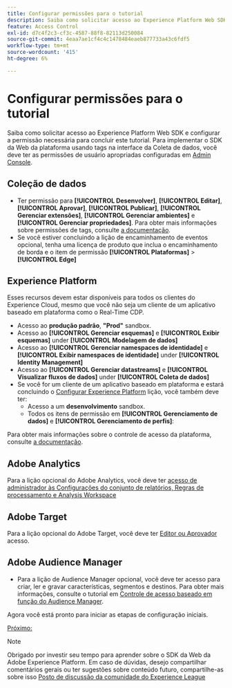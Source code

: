```yaml
---
title: Configurar permissões para o tutorial
description: Saiba como solicitar acesso ao Experience Platform Web SDK e configurar a permissão necessária para concluir o tutorial Implementar o Adobe Experience Cloud com Web SDK.
feature: Access Control
exl-id: d7c4f2c3-cf3c-4587-88f8-82113d250084
source-git-commit: 4eaa7ae1cf4c4c1478484eaeb877733a43c6fdf5
workflow-type: tm+mt
source-wordcount: '415'
ht-degree: 6%

---
```


# Configurar permissões para o tutorial

Saiba como solicitar acesso ao Experience Platform Web SDK e configurar a permissão necessária para concluir este tutorial. Para implementar o SDK da Web da plataforma usando tags na interface da Coleta de dados, você deve ter as permissões de usuário apropriadas configuradas em [Admin Console](https://adminconsole.adobe.com).

## Coleção de dados

* Ter permissão para **[!UICONTROL Desenvolver]**, **[!UICONTROL Editar]**, **[!UICONTROL Aprovar]**, **[!UICONTROL Publicar]**, **[!UICONTROL Gerenciar extensões]**, **[!UICONTROL Gerenciar ambientes]** e **[!UICONTROL Gerenciar propriedades]**. Para obter mais informações sobre permissões de tags, consulte [a documentação](https://experienceleague.adobe.com/docs/experience-platform/tags/admin/user-permissions.html).
* Se você estiver concluindo a lição de encaminhamento de eventos opcional, tenha uma licença de produto que inclua o encaminhamento de borda e o item de permissão **[!UICONTROL Plataformas]** > **[!UICONTROL Edge]**

## Experience Platform

Esses recursos devem estar disponíveis para todos os clientes do Experience Cloud, mesmo que você não seja um cliente de um aplicativo baseado em plataforma como o Real-Time CDP.

* Acesso ao **produção padrão**, **&quot;Prod&quot;** sandbox.
* Acesso ao **[!UICONTROL Gerenciar esquemas]** e **[!UICONTROL Exibir esquemas]** under **[!UICONTROL Modelagem de dados]**
* Acesso ao **[!UICONTROL Gerenciar namespaces de identidade]** e **[!UICONTROL Exibir namespaces de identidade]** under **[!UICONTROL Identity Management]**
* Acesso ao **[!UICONTROL Gerenciar datastreams]** e **[!UICONTROL Visualizar fluxos de dados]** under **[!UICONTROL Coleta de dados]**
* Se você for um cliente de um aplicativo baseado em plataforma e estará concluindo o [Configurar Experience Platform](setup-experience-platform.md) lição, você também deve ter:
   * Acesso a um **desenvolvimento** sandbox.
   * Todos os itens de permissão em **[!UICONTROL Gerenciamento de dados]** e **[!UICONTROL Gerenciamento de perfis]**:


Para obter mais informações sobre o controle de acesso da plataforma, consulte [a documentação](https://experienceleague.adobe.com/docs/experience-platform/access-control/home.html?lang=pt-BR).

## Adobe Analytics

Para a lição opcional do Adobe Analytics, você deve ter [acesso de administrador às Configurações do conjunto de relatórios, Regras de processamento e Analysis Workspace](https://experienceleague.adobe.com/docs/analytics/admin/admin-console/home.html?lang=pt-BR)

## Adobe Target

Para a lição opcional do Adobe Target, você deve ter [Editor ou Aprovador](https://experienceleague.adobe.com/docs/target/using/administer/manage-users/enterprise/properties-overview.html#section_8C425E43E5DD4111BBFC734A2B7ABC80) acesso.

## Adobe Audience Manager

* Para a lição de Audience Manager opcional, você deve ter acesso para criar, ler e gravar características, segmentos e destinos. Para obter mais informações, consulte o tutorial em [Controle de acesso baseado em função do Audience Manager](https://experienceleague.adobe.com/docs/audience-manager-learn/tutorials/setup-and-admin/user-management/setting-permissions-with-role-based-access-control.html?lang=en).

Agora você está pronto para iniciar as etapas de configuração iniciais.

[Próximo: ](configure-schemas.md)

>[!NOTE]
>
>Obrigado por investir seu tempo para aprender sobre o SDK da Web da Adobe Experience Platform. Em caso de dúvidas, desejo compartilhar comentários gerais ou ter sugestões sobre conteúdo futuro, compartilhe-as sobre isso [Posto de discussão da comunidade do Experience League](https://experienceleaguecommunities.adobe.com/t5/adobe-experience-platform-launch/tutorial-discussion-implement-adobe-experience-cloud-with-web/td-p/444996)
